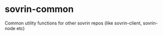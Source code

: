 # sovrin-common 
Common utility functions for other sovrin repos (like sovrin-client, sovrin-node etc)
